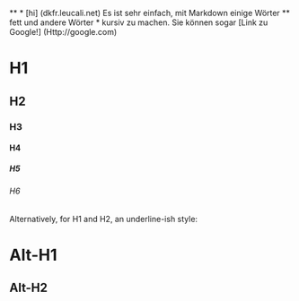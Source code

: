 ** * [hi] (dkfr.leucali.net)
Es ist sehr einfach, mit Markdown einige Wörter ** fett und andere Wörter * kursiv zu machen. Sie können sogar [Link zu Google!] (Http://google.com)
# H1
## H2
### H3
#### H4
##### H5
###### H6

Alternatively, for H1 and H2, an underline-ish style:

Alt-H1
======

Alt-H2
------
